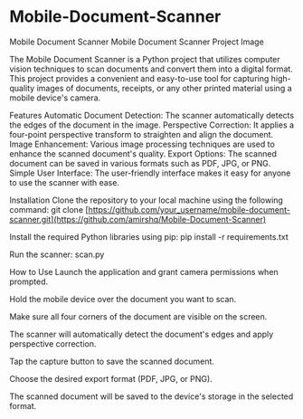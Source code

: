# Mobile-Document-Scanner
Mobile Document Scanner
Mobile Document Scanner
Project Image

The Mobile Document Scanner is a Python project that utilizes computer vision techniques to scan documents and convert them into a digital format. This project provides a convenient and easy-to-use tool for capturing high-quality images of documents, receipts, or any other printed material using a mobile device's camera.

Features
Automatic Document Detection: The scanner automatically detects the edges of the document in the image.
Perspective Correction: It applies a four-point perspective transform to straighten and align the document.
Image Enhancement: Various image processing techniques are used to enhance the scanned document's quality.
Export Options: The scanned document can be saved in various formats such as PDF, JPG, or PNG.
Simple User Interface: The user-friendly interface makes it easy for anyone to use the scanner with ease.

Installation
Clone the repository to your local machine using the following command: 
git clone [https://github.com/your_username/mobile-document-scanner.git](https://github.com/amirshq/Mobile-Document-Scanner)

Install the required Python libraries using pip:
pip install -r requirements.txt

Run the scanner:
scan.py
 
How to Use
Launch the application and grant camera permissions when prompted.

Hold the mobile device over the document you want to scan.

Make sure all four corners of the document are visible on the screen.

The scanner will automatically detect the document's edges and apply perspective correction.

Tap the capture button to save the scanned document.

Choose the desired export format (PDF, JPG, or PNG).

The scanned document will be saved to the device's storage in the selected format.

